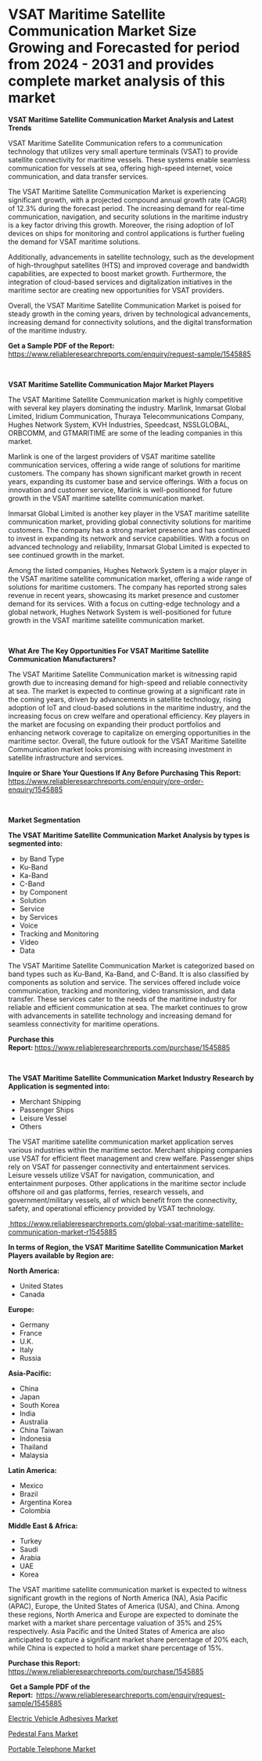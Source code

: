 <p><h1>VSAT Maritime Satellite Communication Market Size Growing and Forecasted for period from 2024 - 2031 and provides complete market analysis of this market</h1></p><p><strong>VSAT Maritime Satellite Communication Market Analysis and Latest Trends</strong></p>
<p><p>VSAT Maritime Satellite Communication refers to a communication technology that utilizes very small aperture terminals (VSAT) to provide satellite connectivity for maritime vessels. These systems enable seamless communication for vessels at sea, offering high-speed internet, voice communication, and data transfer services.</p><p>The VSAT Maritime Satellite Communication Market is experiencing significant growth, with a projected compound annual growth rate (CAGR) of 12.3% during the forecast period. The increasing demand for real-time communication, navigation, and security solutions in the maritime industry is a key factor driving this growth. Moreover, the rising adoption of IoT devices on ships for monitoring and control applications is further fueling the demand for VSAT maritime solutions.</p><p>Additionally, advancements in satellite technology, such as the development of high-throughput satellites (HTS) and improved coverage and bandwidth capabilities, are expected to boost market growth. Furthermore, the integration of cloud-based services and digitalization initiatives in the maritime sector are creating new opportunities for VSAT providers.</p><p>Overall, the VSAT Maritime Satellite Communication Market is poised for steady growth in the coming years, driven by technological advancements, increasing demand for connectivity solutions, and the digital transformation of the maritime industry.</p></p>
<p><strong>Get a Sample PDF of the Report:&nbsp;</strong> <a href="https://www.reliableresearchreports.com/enquiry/request-sample/1545885">https://www.reliableresearchreports.com/enquiry/request-sample/1545885</a></p>
<p>&nbsp;</p>
<p><strong>VSAT Maritime Satellite Communication Major Market Players</strong></p>
<p><p>The VSAT Maritime Satellite Communication market is highly competitive with several key players dominating the industry. Marlink, Inmarsat Global Limited, Iridium Communication, Thuraya Telecommunications Company, Hughes Network System, KVH Industries, Speedcast, NSSLGLOBAL, ORBCOMM, and GTMARITIME are some of the leading companies in this market.</p><p>Marlink is one of the largest providers of VSAT maritime satellite communication services, offering a wide range of solutions for maritime customers. The company has shown significant market growth in recent years, expanding its customer base and service offerings. With a focus on innovation and customer service, Marlink is well-positioned for future growth in the VSAT maritime satellite communication market.</p><p>Inmarsat Global Limited is another key player in the VSAT maritime satellite communication market, providing global connectivity solutions for maritime customers. The company has a strong market presence and has continued to invest in expanding its network and service capabilities. With a focus on advanced technology and reliability, Inmarsat Global Limited is expected to see continued growth in the market.</p><p>Among the listed companies, Hughes Network System is a major player in the VSAT maritime satellite communication market, offering a wide range of solutions for maritime customers. The company has reported strong sales revenue in recent years, showcasing its market presence and customer demand for its services. With a focus on cutting-edge technology and a global network, Hughes Network System is well-positioned for future growth in the VSAT maritime satellite communication market.</p></p>
<p>&nbsp;</p>
<p><strong>What Are The Key Opportunities For VSAT Maritime Satellite Communication Manufacturers?</strong></p>
<p><p>The VSAT Maritime Satellite Communication market is witnessing rapid growth due to increasing demand for high-speed and reliable connectivity at sea. The market is expected to continue growing at a significant rate in the coming years, driven by advancements in satellite technology, rising adoption of IoT and cloud-based solutions in the maritime industry, and the increasing focus on crew welfare and operational efficiency. Key players in the market are focusing on expanding their product portfolios and enhancing network coverage to capitalize on emerging opportunities in the maritime sector. Overall, the future outlook for the VSAT Maritime Satellite Communication market looks promising with increasing investment in satellite infrastructure and services.</p></p>
<p><strong>Inquire or Share Your Questions If Any Before Purchasing This Report:</strong> <a href="https://www.reliableresearchreports.com/enquiry/pre-order-enquiry/1545885">https://www.reliableresearchreports.com/enquiry/pre-order-enquiry/1545885</a></p>
<p>&nbsp;</p>
<p><strong>Market Segmentation</strong></p>
<p><strong>The VSAT Maritime Satellite Communication Market Analysis by types is segmented into:</strong></p>
<p><ul><li>by Band Type</li><li>Ku-Band</li><li>Ka-Band</li><li>C-Band</li><li>by Component</li><li>Solution</li><li>Service</li><li>by Services</li><li>Voice</li><li>Tracking and Monitoring</li><li>Video</li><li>Data</li></ul></p>
<p><p>The VSAT Maritime Satellite Communication Market is categorized based on band types such as Ku-Band, Ka-Band, and C-Band. It is also classified by components as solution and service. The services offered include voice communication, tracking and monitoring, video transmission, and data transfer. These services cater to the needs of the maritime industry for reliable and efficient communication at sea. The market continues to grow with advancements in satellite technology and increasing demand for seamless connectivity for maritime operations.</p></p>
<p><strong>Purchase this Report:&nbsp;</strong><a href="https://www.reliableresearchreports.com/purchase/1545885">https://www.reliableresearchreports.com/purchase/1545885</a></p>
<p>&nbsp;</p>
<p><strong>The VSAT Maritime Satellite Communication Market Industry Research by Application is segmented into:</strong></p>
<p><ul><li>Merchant Shipping</li><li>Passenger Ships</li><li>Leisure Vessel</li><li>Others</li></ul></p>
<p><p>The VSAT maritime satellite communication market application serves various industries within the maritime sector. Merchant shipping companies use VSAT for efficient fleet management and crew welfare. Passenger ships rely on VSAT for passenger connectivity and entertainment services. Leisure vessels utilize VSAT for navigation, communication, and entertainment purposes. Other applications in the maritime sector include offshore oil and gas platforms, ferries, research vessels, and government/military vessels, all of which benefit from the connectivity, safety, and operational efficiency provided by VSAT technology.</p></p>
<p><a href="https://www.reliableresearchreports.com/global-vsat-maritime-satellite-communication-market-r1545885">&nbsp;https://www.reliableresearchreports.com/global-vsat-maritime-satellite-communication-market-r1545885</a></p>
<p><strong>In terms of Region, the VSAT Maritime Satellite Communication Market Players available by Region are:</strong></p>
<p>
    <p> <strong> North America: </strong>
        <ul>
            <li>United States</li>
            <li>Canada</li>
        </ul>
        </p> 
    <p> <strong> Europe: </strong>
        <ul>
            <li>Germany</li>
            <li>France</li>
            <li>U.K.</li>
            <li>Italy</li>
            <li>Russia</li>
        </ul>
        </p> 
    <p> <strong> Asia-Pacific: </strong>
        <ul>
            <li>China</li>
            <li>Japan</li>
            <li>South Korea</li>
            <li>India</li>
            <li>Australia</li>
            <li>China Taiwan</li>
            <li>Indonesia</li>
            <li>Thailand</li>
            <li>Malaysia</li>
        </ul>
        </p> 
    <p> <strong> Latin America: </strong>
        <ul>
            <li>Mexico</li>
            <li>Brazil</li>
            <li>Argentina Korea</li>
            <li>Colombia</li>
        </ul>
        </p> 
    <p> <strong> Middle East & Africa: </strong>
        <ul>
            <li>Turkey</li>
            <li>Saudi</li>
            <li>Arabia</li>
            <li>UAE</li>
            <li>Korea</li>
        </ul>
    </p>
    </p>
<p><p>The VSAT maritime satellite communication market is expected to witness significant growth in the regions of North America (NA), Asia Pacific (APAC), Europe, the United States of America (USA), and China. Among these regions, North America and Europe are expected to dominate the market with a market share percentage valuation of 35% and 25% respectively. Asia Pacific and the United States of America are also anticipated to capture a significant market share percentage of 20% each, while China is expected to hold a market share percentage of 15%.</p></p>
<p><strong>Purchase this Report: </strong><a href="https://www.reliableresearchreports.com/purchase/1545885">https://www.reliableresearchreports.com/purchase/1545885</a></p>
<p>&nbsp;<strong>Get a Sample PDF of the Report:&nbsp;&nbsp;</strong><a href="https://www.reliableresearchreports.com/enquiry/request-sample/1545885">https://www.reliableresearchreports.com/enquiry/request-sample/1545885</a></p>
<p><strong></strong></p>
<p><p><a href="https://www.linkedin.com/pulse/global-electric-vehicle-adhesives-market-types-applications-major-62aae?trackingId=dMNROrsEHg460rUxrh4Kwg%3D%3D">Electric Vehicle Adhesives Market</a></p><p><a href="https://www.linkedin.com/pulse/pedestal-fans-market-comprehensive-assessment-type-application-nkmye?trackingId=t1Hu1CcDISpJ0g6Yr%2F3SAA%3D%3D">Pedestal Fans Market</a></p><p><a href="https://www.linkedin.com/pulse/portable-telephone-market-analysis-its-cagr-segmentation-6hvfe?trackingId=aLoDau65x6eHy0DEqfuT%2BQ%3D%3D">Portable Telephone Market</a></p></p>